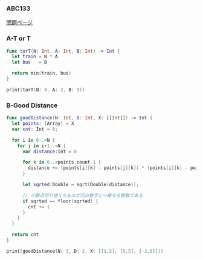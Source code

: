 ### ABC133
[問題ページ](https://atcoder.jp/contests/abc133/tasks)

### A-T or T
```Swift
func torT(N: Int, A: Int, B: Int) -> Int {
  let train = N * A
  let bus   = B

  return min(train, bus)   
}

print(torT(N: 4, A: 2, B: 9))

```

### B-Good Distance
```Swift
func goodDistance(N: Int, D: Int, X: [[Int]]) -> Int {
  let points: [Array] = X
  var cnt: Int = 0;

  for i in 0..<N {
    for j in i+1..<N {
      var distance:Int = 0

      for k in 0..<points.count-1 {
        distance += (points[i][k] - points[j][k]) * (points[i][k] - points[j][k])
      }

      let sqrted:Double = sqrt(Double(distance));

      // 小数点切り捨てたものが元の数字と一緒なら整数である
      if sqrted == floor(sqrted) {
        cnt += 1
      }
    }
  }

  return cnt
}

print(goodDistance(N: 3, D: 2, X: [[1,2], [5,5], [-2,8]]))

```
